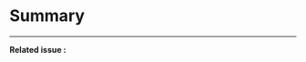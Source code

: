 <!--
A good PR should describe what benefit this brings to the repository.
Ideally, there is an existing issue which the PR address.
-->

# Summary

<!-- Describe in plain English what this PR does -->

---

<!-- Add the related issue here, e.g. #6 -->

**Related issue :**

